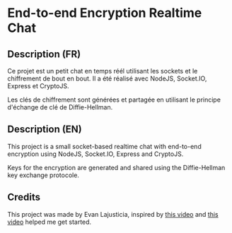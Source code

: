 # End-to-end Encryption Realtime Chat

## Description (FR)

Ce projet est un petit chat en temps réél utilisant les sockets et le chiffrement de bout en bout.
Il a été réalisé avec NodeJS, Socket.IO, Express et CryptoJS.

Les clés de chiffrement sont générées et partagée en utilisant le principe d'échange de clé de Diffie-Hellman.

## Description (EN)

This project is a small socket-based realtime chat with end-to-end encryption using NodeJS, Socket.IO, Express and CryptoJS.

Keys for the encryption are generated and shared using the Diffie-Hellman key exchange protocole.

## Credits

This project was made by Evan Lajusticia, inspired by [this video](https://www.youtube.com/watch?v=Yjrfm_oRO0w "Diffie Hellman -the Mathematics bit- Computerphile")
and [this video](https://www.youtube.com/watch?v=jD7FnbI76Hg "Realtime Chat With Users & Rooms - Socket.io, Node & Express") helped me get started.
